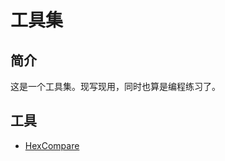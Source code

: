 # 工具集

## 简介

这是一个工具集。现写现用，同时也算是编程练习了。

## 工具

- [HexCompare](https://github.com/lostbecase/Tools/tree/master/HexComparator)

